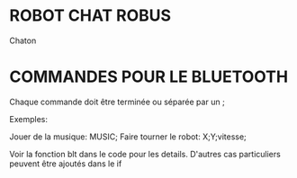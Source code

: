 # ROBOT CHAT ROBUS
 Chaton


# COMMANDES POUR LE BLUETOOTH
Chaque commande doit être terminée ou séparée par un ;

Exemples:

Jouer de la musique: MUSIC;
Faire tourner le robot: X;Y;vitesse;

Voir la fonction blt dans le code pour les details. D'autres cas particuliers peuvent être ajoutés dans le if
